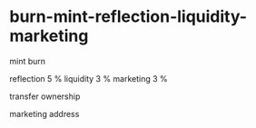 # burn-mint-reflection-liquidity-marketing

mint 
burn

reflection 5 %
liquidity 3 %
marketing 3 %

transfer ownership

marketing address

